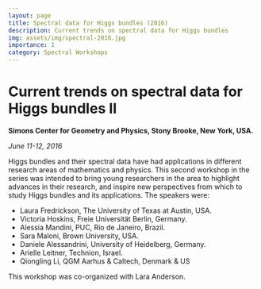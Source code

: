 ```yaml
---
layout: page
title: Spectral data for Higgs bundles (2016)
description: Current trends on spectral data for Higgs bundles
img: assets/img/spectral-2016.jpg
importance: 1
category: Spectral Workshops
---
```


# Current trends on spectral data for Higgs bundles II

**Simons Center for Geometry and Physics, Stony Brooke, New York, USA.**

*June 11-12, 2016*

Higgs bundles and their spectral data have had applications in different research areas of mathematics and physics. This second  workshop in the series was intended to bring young researchers in the area to highlight advances in their research, and inspire new perspectives from which to study Higgs bundles and its applications. The speakers were:

* Laura Fredrickson, The University of Texas at Austin, USA.
* Victoria Hoskins, Freie Universität Berlin, Germany.
* Alessia Mandini, PUC, Rio de Janeiro, Brazil.
* Sara Maloni, Brown University, USA.
* Daniele Alessandrini, University of Heidelberg, Germany.
* Arielle Leitner, Technion, Israel.
* Qiongling Li, QGM Aarhus & Caltech, Denmark & US

This workshop was co-organized with Lara Anderson.